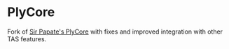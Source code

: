 # PlyCore

Fork of [Sir Papate's PlyCore](https://steamcommunity.com/sharedfiles/filedetails/?id=216044582) with fixes and improved integration with other TAS features.
